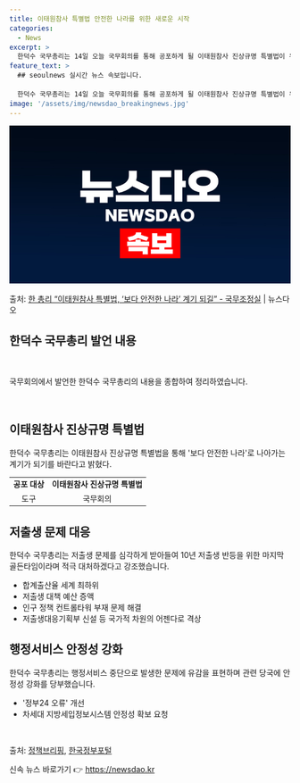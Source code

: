 ```yaml
---
title: 이태원참사 특별법 안전한 나라를 위한 새로운 시작
categories:
  - News
excerpt: >
  한덕수 국무총리는 14일 오늘 국무회의를 통해 공포하게 될 이태원참사 진상규명 특별법이 우리 사회가 겪은 공…
feature_text: >
  ## seoulnews 실시간 뉴스 속보입니다.

  한덕수 국무총리는 14일 오늘 국무회의를 통해 공포하게 될 이태원참사 진상규명 특별법이 우리 사회가 겪은 공…
image: '/assets/img/newsdao_breakingnews.jpg'
---
```


![뉴스다오 속보](/assets/img/newsdao_breakingnews.jpg)

<p>출처: <a href="https://newsdao.kr/3814" rel="dofollow">한 총리 “이태원참사 특별법, ‘보다 안전한 나라’ 계기 되길” - 국무조정실</a> | 뉴스다오</p>

<h2 data-ke-size="size26">한덕수 국무총리 발언 내용</h2>
<p data-ke-size="size16">&nbsp;</p>
국무회의에서 발언한 한덕수 국무총리의 내용을 종합하여 정리하였습니다. 
<p data-ke-size="size16">&nbsp;</p>

<h2>이태원참사 진상규명 특별법</h2>
<p data-ke-size="size16">한덕수 국무총리는 이태원참사 진상규명 특별법을 통해 '보다 안전한 나라'로 나아가는 계기가 되기를 바란다고 밝혔다.</p>
<table>
  <tr>
    <td style="text-align: center; height: 17px;"><b>공포 대상</b></td>
    <td style="text-align: center; height: 17px;"><b>이태원참사 진상규명 특별법</b></td>
  </tr>
  <tr>
    <td style="text-align: center; height: 17px;">도구</td>
    <td style="text-align: center; height: 17px;">국무회의</td>
  </tr>
</table>

<h2>저출생 문제 대응</h2>
<p data-ke-size="size16">한덕수 국무총리는 저출생 문제를 심각하게 받아들여 10년 저출생 반등을 위한 마지막 골든타임이라며 적극 대처하겠다고 강조했습니다.</p>
<ul>
  <li>합계출산율 세계 최하위</li>
  <li>저출생 대책 예산 증액</li>
  <li>인구 정책 컨트롤타워 부재 문제 해결</li>
  <li>저출생대응기획부 신설 등 국가적 차원의 어젠다로 격상</li>
</ul>

<h2>행정서비스 안정성 강화</h2>
<p data-ke-size="size16">한덕수 국무총리는 행정서비스 중단으로 발생한 문제에 유감을 표현하며 관련 당국에 안정성 강화를 당부했습니다.</p>
<ul>
  <li>'정부24 오류' 개선</li>
  <li>차세대 지방세입정보시스템 안정성 확보 요청</li>
</ul>
<p data-ke-size="size16">&nbsp;</p>
출처: <a href="https://newsdao.kr/3814">정책브리핑</a>, <a href="https://www.korea.kr">한국정부포털</a> 

신속 뉴스 바로가기 👉 <a href="https://newsdao.kr" rel="dofollow">https://newsdao.kr</a>


